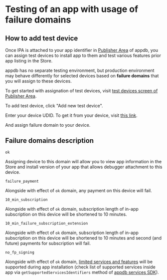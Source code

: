 # Testing of an app with usage of failure domains

## How to add test device
Once IPA is attached to your app identifier in [Publisher Area](https://publisher.appdb.to/) of appdb, you
can assign test devices to install app to them and test various features prior app listing in the Store.

appdb has no separate testing environment, but production environment may behave differently for selected devices
based on **failure domains** that you will assign to these devices.

To get started with assignation of test devices, visit [test devices screen of Publisher Area](https://publisher.appdb.to/developer/test-devices).

To add test device, click "Add new test device".

Enter your device UDID. To get it from your device, visit [this link](https://dbservices.to/get-udid/).

And assign failure domain to your device.

## Failure domains description

```ok```

Assigning device to this domain will allow you to view app information in the Store and install version of your app that allows debugger attachment to this device.

```failure_payment```

Alongside with effect of ```ok``` domain, any payment on this device will fail.

```10_min_subscription```

Alongside with effect of ```ok``` domain, subscription length of in-app subscription on this device will be shortened to 10 minutes.

```10_min_failure_subscription_extension```

Alongside with effect of ```ok``` domain, subscription length of in-app subscription on this device will be shortened to 10 minutes and second (and future) payments for subscription will fail.

```no_fp_signing```

Alongside with effect of ```ok``` domain, [limited services and features](/services-and-features/overview) will be supported during app installation (check list of supported services inside app via ```getSupportedServicesIdentifiers``` method of [appdb services SDK](https://github.com/appdb-official/AppdbSDK)).



